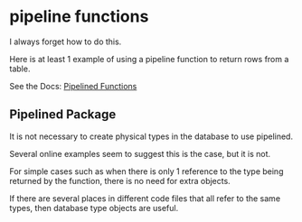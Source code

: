 pipeline functions
==================

I always forget how to do this.

Here is at least 1 example of using a pipeline function to return rows from a table.

See the Docs: [Pipelined Functions](https://docs.oracle.com/en/database/oracle/oracle-database/21/lnpls/plsql-optimization-and-tuning.html#GUID-6C5DE334-7A63-41A3-BB4C-7B32CBF5607E)

## Pipelined Package

It is not necessary to create physical types in the database to use pipelined.

Several online examples seem to suggest this is the case, but it is not.

For simple cases such as when there is only 1 reference to the type being returned by the function, there is no need for extra objects.

If there are several places in different code files that all refer to the same types, then database type objects are useful.




